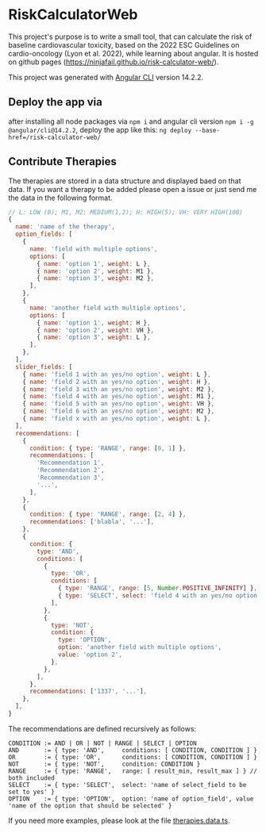 # RiskCalculatorWeb

This project's purpose is to write a small tool, that can calculate the risk of baseline cardiovascular toxicity, based on the 2022 ESC Guidelines on cardio-oncology (Lyon et al. 2022), while learning about angular. It is hosted on github pages (https://ninjafail.github.io/risk-calculator-web/).

This project was generated with [Angular CLI](https://github.com/angular/angular-cli) version 14.2.2.

## Deploy the app via

after installing all node packages via `npm i` and angular cli version `npm i -g @angular/cli@14.2.2`, deploy the app like this:
`ng deploy --base-href=/risk-calculator-web/`

## Contribute Therapies

The therapies are stored in a data structure and displayed baed on that data. If you want a therapy to be added please open a issue or just send me the data in the following format.

```js
// L: LOW (0); M1, M2: MEDIUM(1,2); H: HIGH(5); VH: VERY HIGH(100)
{
  name: 'name of the therapy',
  option_fields: [
    {
      name: 'field with multiple options',
      options: [
        { name: 'option 1', weight: L },
        { name: 'option 2', weight: M1 },
        { name: 'option 3', weight: M2 },
      ],
    },
    {
      name: 'another field with multiple options',
      options: [
        { name: 'option 1', weight: H },
        { name: 'option 2', weight: VH },
        { name: 'option 3', weight: L },
      ],
    },
  ],
  slider_fields: [
    { name: 'field 1 with an yes/no option', weight: L },
    { name: 'field 2 with an yes/no option', weight: H },
    { name: 'field 3 with an yes/no option', weight: M2 },
    { name: 'field 4 with an yes/no option', weight: M1 },
    { name: 'field 5 with an yes/no option', weight: VH },
    { name: 'field 6 with an yes/no option', weight: M2 },
    { name: 'field x with an yes/no option', weight: L },
  ],
  recommendations: [
    {
      condition: { type: 'RANGE', range: [0, 1] },
      recommendations: [
        'Recommendation 1',
        'Recommendation 2',
        'Recommendation 3',
        '...',
      ],
    },
    {
      condition: { type: 'RANGE', range: [2, 4] },
      recommendations: ['blabla', '...'],
    },
    {
      condition: {
        type: 'AND',
        conditions: [
          {
            type: 'OR',
            conditions: [
              { type: 'RANGE', range: [5, Number.POSITIVE_INFINITY] },
              { type: 'SELECT', select: 'field 4 with an yes/no option' },
            ],
          },
          {
            type: 'NOT',
            condition: {
              type: 'OPTION',
              option: 'another field with multiple options',
              value: 'option 2',
            },
          },
        ],
      },
      recommendations: ['1337', '...'],
    },
  ],
}
```

The recommendations are defined recursively as follows:

```
CONDITION := AND | OR | NOT | RANGE | SELECT | OPTION
AND       := { type: 'AND',     conditions: [ CONDITION, CONDITION ] }
OR        := { type: 'OR',      conditions: [ CONDITION, CONDITION ] }
NOT       := { type: 'NOT',     condition: CONDITION }
RANGE     := { type: 'RANGE',   range: [ result_min, result_max ] } // both included
SELECT    := { type: 'SELECT',  select: 'name of select_field to be set to yes' }
OPTION    := { type: 'OPTION',  option: 'name of option_field', value 'name of the option that should be selected' }
```

If you need more examples, please look at the file [therapies.data.ts](https://github.com/ninjafail/risk-calculator-web/blob/3e7b668f934705c4b804f0bd000412a90020409d/src/app/risk-calculator/therapies.data.ts).

